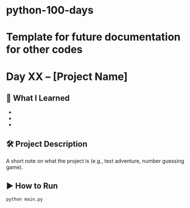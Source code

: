 # python-100-days

# Template for future documentation for other codes

# Day XX – [Project Name]

## 📖 What I Learned
- 
- 
- 

## 🛠️ Project Description
A short note on what the project is (e.g., text adventure, number guessing game).  

## ▶️ How to Run
```bash
python main.py
